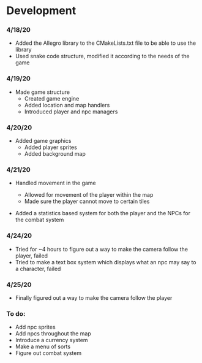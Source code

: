 # Development

### 4/18/20
* Added the Allegro library to the CMakeLists.txt file to be able to use the library
* Used snake code structure, modified it according to the needs of the game

### 4/19/20
* Made game structure
    * Created game engine
    * Added location and map handlers
    * Introduced player and npc managers

### 4/20/20
* Added game graphics
    * Added player sprites
    * Added background map

### 4/21/20
* Handled movement in the game
    * Allowed for movement of the player within the map
    * Made sure the player cannot move to certain tiles

* Added a statistics based system for both the player and the NPCs for the combat system

### 4/24/20
* Tried for ~4 hours to figure out a way to make the camera follow the player, failed
* Tried to make a text box system which displays what an npc may say to a character, failed

### 4/25/20
* Finally figured out a way to make the camera follow the player

### To do:
* Add npc sprites
* Add npcs throughout the map
* Introduce a currency system
* Make a menu of sorts
* Figure out combat system